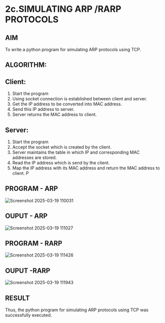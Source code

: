 # 2c.SIMULATING ARP /RARP PROTOCOLS
## AIM
To write a python program for simulating ARP protocols using TCP.
## ALGORITHM:
## Client:
1. Start the program
2. Using socket connection is established between client and server.
3. Get the IP address to be converted into MAC address.
4. Send this IP address to server.
5. Server returns the MAC address to client.
## Server:
1. Start the program
2. Accept the socket which is created by the client.
3. Server maintains the table in which IP and corresponding MAC addresses are
stored.
4. Read the IP address which is send by the client.
5. Map the IP address with its MAC address and return the MAC address to client.
P
## PROGRAM - ARP
![Screenshot 2025-03-19 110031](https://github.com/user-attachments/assets/ae09f8d1-b7dc-49b4-a2f8-1ffad0d92f16)

## OUPUT - ARP
![Screenshot 2025-03-19 111027](https://github.com/user-attachments/assets/39fc9978-71b7-42f2-ab65-51a65c7ede89)

## PROGRAM - RARP
![Screenshot 2025-03-19 111426](https://github.com/user-attachments/assets/8750e0eb-92eb-49b3-8b6e-eef159e8fc49)

## OUPUT -RARP
![Screenshot 2025-03-19 111943](https://github.com/user-attachments/assets/ab6eb5f2-c5ad-445a-9978-022052e0437e)

## RESULT
Thus, the python program for simulating ARP protocols using TCP was successfully 
executed.
